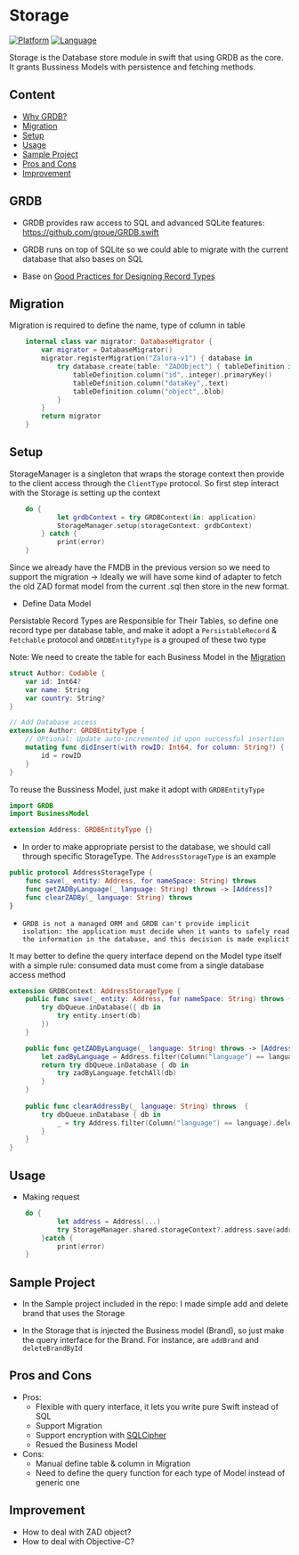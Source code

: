 # Storage

[![Platform](http://img.shields.io/badge/platform-ios-blue.svg?style=flat
)](https://developer.apple.com/iphone/index.action)
[![Language](http://img.shields.io/badge/language-swift-brightgreen.svg?style=flat
)](https://developer.apple.com/swift)

Storage is the Database store module in swift that using GRDB as the core. It grants Bussiness Models with persistence and fetching methods.


## Content
 - [Why GRDB?](#GRDB)
 - [Migration](#Migration)
 - [Setup](#Setup)
 - [Usage](#usage)
 - [Sample Project](#Sample-Project)
 - [Pros and Cons](#Pros-and-Cons)
 - [Improvement](#Improvement)

## GRDB
- GRDB provides raw access to SQL and advanced SQLite features: https://github.com/groue/GRDB.swift

- GRDB runs on top of SQLite so we could able to migrate with the current database that also bases on SQL  

- Base on [Good Practices for Designing Record Types](https://github.com/groue/GRDB.swift/blob/master/Documentation/GoodPracticesForDesigningRecordTypes.md)


## Migration

Migration is required to define the name, type of column in table

```swift
    internal class var migrator: DatabaseMigrator {
        var migrator = DatabaseMigrator()
        migrator.registerMigration("Zalora-v1") { database in
            try database.create(table: "ZADObject") { tableDefinition in
                tableDefinition.column("id",.integer).primaryKey()
                tableDefinition.column("dataKey",.text)
                tableDefinition.column("object",.blob)
            }
        }
        return migrator
    }
 ```

## Setup

StorageManager is a singleton that wraps the storage context then provide to the client access through the `ClientType` protocol. So first step interact with the Storage is setting up the context

```swift
    do {
            let grdbContext = try GRDBContext(in: application)
            StorageManager.setup(storageContext: grdbContext)
        } catch {
            print(error)
    }
```
Since we already have the FMDB in the previous version so we need to support the migration -> Ideally we will have some kind of adapter to fetch the old ZAD format model from the current .sql then store in the new format.

- Define Data Model

Persistable Record Types are Responsible for Their Tables, so define one record type per database table, and make it adopt a `PersistableRecord` & `Fetchable` protocol and `GRDBEntityType` is a grouped of these two type

 Note: We need to create the table for each Business Model in the  [Migration](#Migration)

```swift
struct Author: Codable {
    var id: Int64?
    var name: String
    var country: String?
}

// Add Database access
extension Author: GRDBEntityType {
    // OPtional: Update auto-incremented id upon successful insertion
    mutating func didInsert(with rowID: Int64, for column: String?) {
        id = rowID
    }
}
```

To reuse the Bussiness Model, just make it adopt with `GRDBEntityType` 

```swift
import GRDB
import BusinessModel

extension Address: GRDBEntityType {}
```


- In order to make appropriate persist to the database, we should call through specific StorageType. The `AddressStorageType` is an example
 
```swift
public protocol AddressStorageType {
    func save(_ entity: Address, for nameSpace: String) throws
    func getZADByLanguage(_ language: String) throws -> [Address]?
    func clearZADBy(_ language: String) throws
}
```

- `GRDB is not a managed ORM and GRDB can't provide implicit isolation: the application must decide when it wants to safely read the information in the database, and this decision is made explicit` 

It may better to define the query interface depend on the Model type itself with a simple rule: consumed data must come from a single database access method

```swift
extension GRDBContext: AddressStorageType {
    public func save(_ entity: Address, for nameSpace: String) throws {
        try dbQueue.inDatabase({ db in
            try entity.insert(db)
        })
    }

    public func getZADByLanguage(_ language: String) throws -> [Address]? {
        let zadByLanguage = Address.filter(Column("language") == language)
        return try dbQueue.inDatabase { db in
            try zadByLanguage.fetchAll(db)
        }
    }
    
    public func clearAddressBy(_ language: String) throws  {
        try dbQueue.inDatabase { db in
            _ = try Address.filter(Column("language") == language).deleteAll(db)
        }
    }
}
```

## Usage

- Making request
```swift
    do {
            let address = Address(...)
            try StorageManager.shared.storageContext?.address.save(address, for: "SG")
        }catch {
            print(error)
    }
```

## Sample Project
- In the Sample project included in the repo: I made simple add and delete brand that uses the Storage

- In the Storage that is injected the Business model (Brand), so just make the query interface for the Brand. For instance, are `addBrand` and `deleteBrandById`

## Pros and Cons
- Pros: 
    + Flexible with query interface, it lets you write pure Swift instead of SQL
    + Support Migration
    + Support encryption with [SQLCipher](https://github.com/groue/GRDB.swift/blob/master/README.md#encryption)
    + Resued the Business Model
 - Cons: 
    + Manual define table & column in Migration
    + Need to define the query function for each type of Model instead of generic one 

## Improvement
- How to deal with ZAD object? 
- How to deal with Objective-C?

